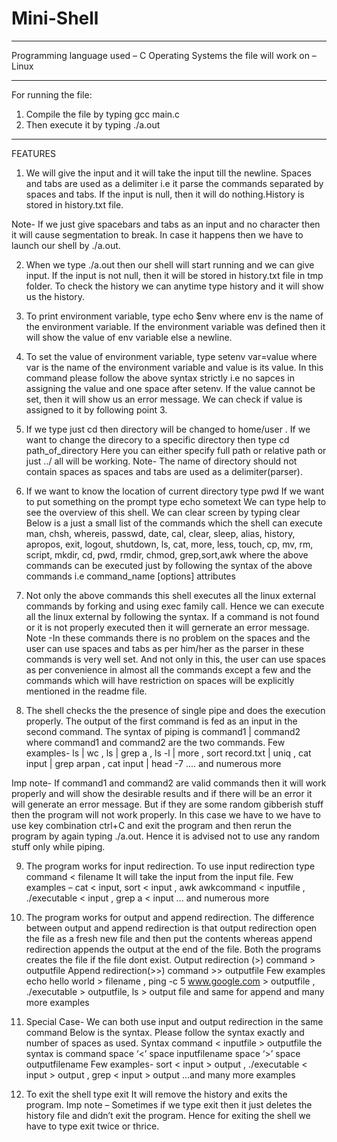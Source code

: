 # Mini-Shell

------------------------------------------------------------------------------------------

Programming language used – C
Operating Systems the file will work on – Linux

------------------------------------------------------------------------------------------

For running the file:
1. Compile the file by typing gcc main.c
2. Then execute it by typing ./a.out
------------------------------------------------------------------------------------------
FEATURES


1) We will give the input and it will take the input till the newline. Spaces and tabs
are used as a delimiter i.e it parse the commands separated by spaces and tabs. If the
input is null, then it will do nothing.History is stored in history.txt file. 

Note- If we just give spacebars and tabs as an input and no character then it will
cause segmentation to break. In case it happens then we have to launch our shell
by ./a.out.

2) When we type ./a.out then our shell will start running and we can give input.
If the input is not null, then it will be stored in history.txt file in tmp folder. To
check the history we can anytime type history and it will show us the history.

3) To print environment variable, type echo $env where env is the name of the
environment variable. If the environment variable was defined then it will show the
value of env variable else a newline.

4) To set the value of environment variable, type setenv var=value where var is the
name of the environment variable and value is its value. In this command please
follow the above syntax strictly i.e no sapces in assigning the value and one space
after setenv. If the value cannot be set, then it will show us an error message. We can
check if value is assigned to it by following point 3.

5) If we type just cd then directory will be changed to home/user . If we want to
change the direcory to a specific directory then type cd path_of_directory Here you
can either specify full path or relative path or just ../ all will be working.
Note- The name of directory should not contain spaces as spaces and tabs are used as
a delimiter(parser).

6) If we want to know the location of current directory type pwd
If we want to put something on the prompt type echo sometext
We can type help to see the overview of this shell.
We can clear screen by typing clear
Below is a just a small list of the commands which the shell can execute
man, chsh, whereis, passwd, date, cal, clear, sleep, alias, history, apropos, exit, logout,
shutdown, ls, cat, more, less, touch, cp, mv, rm, script, mkdir, cd, pwd, rmdir, chmod,
grep,sort,awk
where the above commands can be executed just by following the syntax of the above
commands i.e command_name [options] attributes

7) Not only the above commands this shell executes all the linux external commands
by forking and using exec family call. Hence we can execute all the linux external by
following the syntax. If a command is not found or it is not properly executed then it
will gernerate an error message.
Note -In these commands there is no problem on the spaces and the user can use
spaces and tabs as per him/her as the parser in these commands is very well set. And
not only in this, the user can use spaces as per convenience in almost all the
commands except a few and the commands which will have restriction on spaces will
be explicitly mentioned in the readme file.

8) The shell checks the the presence of single pipe and does the execution properly.
The output of the first command is fed as an input in the second command.
The syntax of piping is command1 | command2 where command1 and command2
are the two commands.
Few examples- ls | wc , ls | grep a , ls -l | more , sort record.txt | uniq ,
cat input | grep arpan , cat input | head -7 .... and numerous more

Imp note- If command1 and command2 are valid commands then it will work
properly and will show the desirable results and if there will be an error it will
generate an error message. But if they are some random gibberish stuff then the
program will not work properly. In this case we have to we have to use key
combination ctrl+C and exit the program and then rerun the program by again
typing ./a.out. Hence it is advised not to use any random stuff only while piping.

9) The program works for input redirection. To use input redirection type
command < filename It will take the input from the input file.
Few examples – cat < input, sort < input , awk awkcommand < inputfile ,
./executable < input , grep a < input ... and numerous more

10) The program works for output and append redirection. The difference between
output and append redirection is that output redirection open the file as a fresh new
file and then put the contents whereas append redirection appends the output at the
end of the file. Both the programs creates the file if the file dont exist.
Output redirection (>) command > outputfile
Append redirection(>>) command >> outputfile
Few examples echo hello world > filename , ping -c 5 www.google.com > outputfile ,
./executable > outputfile, ls > output file and same for append and many more
examples

11) Special Case- We can both use input and output redirection in the same command
Below is the syntax. Please follow the syntax exactly and number of spaces as used.
Syntax command < inputfile > outputfile
the syntax is command space ‘<’ space inputfilename space ‘>’ space outputfilename
Few examples- sort < input > output , ./executable < input > output ,
grep < input > output ...and many more examples

12) To exit the shell type exit It will remove the history and exits the program.
Imp note – Sometimes if we type exit then it just deletes the history file and didn’t
exit the program. Hence for exiting the shell we have to type exit twice or thrice.

